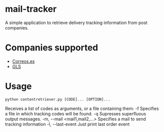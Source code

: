 # mail-tracker

A simple application to retrieve delivery tracking information from post companies.

# Companies supported
* [Correos.es](http://www.correos.es)
* [GLS](https://www.gls-group.eu)

# Usage
    python contentretriever.py [CODE]... [OPTION]...

Receives a list of codes as arguments, or a file containing them:
   -f <file>            Specifies a file in which tracking codes will be found.
   -q                   Supresses superfluous output messages.
   -m, --mail <mail1,mail2,...>
                        Specifies a mail to send tracking information
   -l, --last-event     Just print last order event